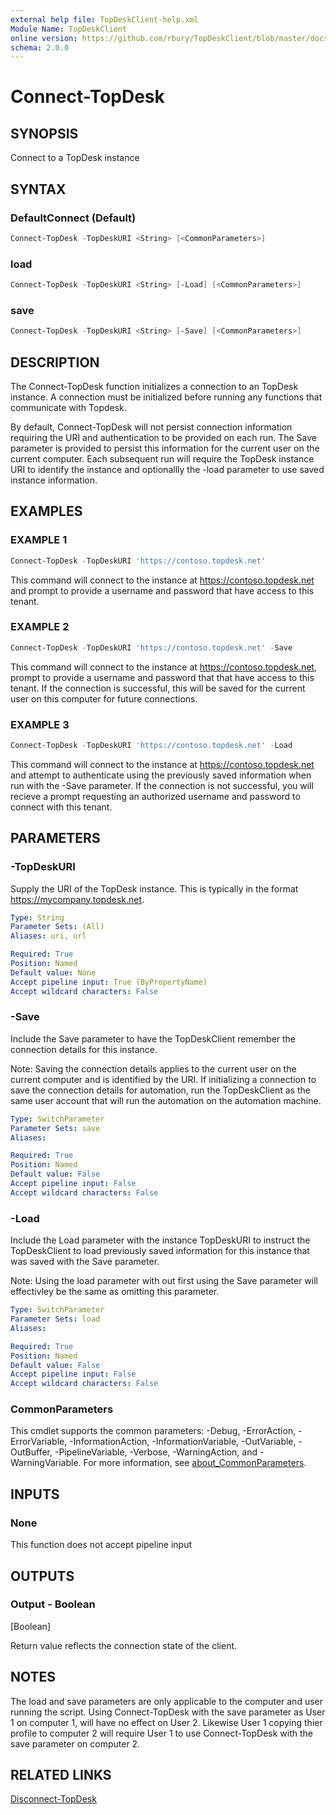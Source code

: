 ```yaml
---
external help file: TopDeskClient-help.xml
Module Name: TopDeskClient
online version: https://github.com/rbury/TopDeskClient/blob/master/docs/Connect-TopDesk.md
schema: 2.0.0
---
```


# Connect-TopDesk

## SYNOPSIS

Connect to a TopDesk instance

## SYNTAX

### DefaultConnect (Default)

``` Powershell
Connect-TopDesk -TopDeskURI <String> [<CommonParameters>]
```

### load

``` Powershell
Connect-TopDesk -TopDeskURI <String> [-Load] [<CommonParameters>]
```

### save

``` Powershell
Connect-TopDesk -TopDeskURI <String> [-Save] [<CommonParameters>]
```

## DESCRIPTION

The Connect-TopDesk  function initializes a connection to an TopDesk instance.
A connection must be initialized before running any functions that communicate with Topdesk.

By default, Connect-TopDesk will not persist connection information requiring the URI and authentication to be provided on each run.
The Save parameter is provided to persist this information for the current user on the current computer.
Each subsequent run will require the TopDesk instance URI to identify the instance and optionallly the -load parameter to use saved instance information.

## EXAMPLES

### EXAMPLE 1

``` Powershell
Connect-TopDesk -TopDeskURI 'https://contoso.topdesk.net'
```

This command will connect to the instance at https://contoso.topdesk.net and prompt to provide a username and password that have access to this tenant.

### EXAMPLE 2

``` Powershell
Connect-TopDesk -TopDeskURI 'https://contoso.topdesk.net' -Save
```

This command will connect to the instance at https://contoso.topdesk.net, prompt to provide a username and password that that have access to this tenant.
If the connection is successful, this will be saved for the current user on this computer for future connections.

### EXAMPLE 3

``` Powershell
Connect-TopDesk -TopDeskURI 'https://contoso.topdesk.net' -Load
```

This command will connect to the instance at https://contoso.topdesk.net and attempt to authenticate using the previously saved information when run with the -Save parameter.
If the connection is not successful, you will recieve a prompt requesting an authorized username and password to connect with this tenant.

## PARAMETERS

### -TopDeskURI

Supply the URI of the TopDesk instance.
This is typically in the format <https://mycompany.topdesk.net>.

```yaml
Type: String
Parameter Sets: (All)
Aliases: uri, url

Required: True
Position: Named
Default value: None
Accept pipeline input: True (ByPropertyName)
Accept wildcard characters: False
```

### -Save

Include the Save parameter to have the TopDeskClient remember the connection details for this instance.

Note: Saving the connection details applies to the current user on the current computer and is identified by the URI.
If initializing a connection to save the connection details for automation, run the TopDeskClient as the same user account that will run the automation on the automation machine.

```yaml
Type: SwitchParameter
Parameter Sets: save
Aliases:

Required: True
Position: Named
Default value: False
Accept pipeline input: False
Accept wildcard characters: False
```

### -Load

Include the Load parameter with the instance TopDeskURI to instruct the TopDeskClient to load previously saved information for this instance that was saved with the Save parameter.

Note: Using the load parameter with out first using the Save parameter will effectivley be the same as omitting this parameter.

```yaml
Type: SwitchParameter
Parameter Sets: load
Aliases:

Required: True
Position: Named
Default value: False
Accept pipeline input: False
Accept wildcard characters: False
```

### CommonParameters

This cmdlet supports the common parameters: -Debug, -ErrorAction, -ErrorVariable, -InformationAction, -InformationVariable, -OutVariable, -OutBuffer, -PipelineVariable, -Verbose, -WarningAction, and -WarningVariable. For more information, see [about_CommonParameters](http://go.microsoft.com/fwlink/?LinkID=113216).

## INPUTS

### None

This function does not accept pipeline input

## OUTPUTS

### Output - Boolean

[Boolean]

Return value reflects the connection state of the client.

## NOTES

The load and save parameters are only applicable to the computer and user running the script.
Using Connect-TopDesk with the save parameter as User 1 on computer 1, will have no effect on User 2.
Likewise User 1 copying thier profile to computer 2 will require User 1 to use Connect-TopDesk with the save parameter on computer 2.

## RELATED LINKS

[Disconnect-TopDesk](https://github.com/rbury/TopDeskClient/blob/master/docs/Disconnect-TopDesk.md)
